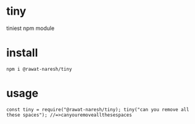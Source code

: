# tiny
  tiniest npm module

# install
  `npm i @rawat-naresh/tiny`

# usage
  `const tiny = require("@rawat-naresh/tiny);
  tiny("can you remove all these spaces");
//=>canyouremoveallthesespaces`
